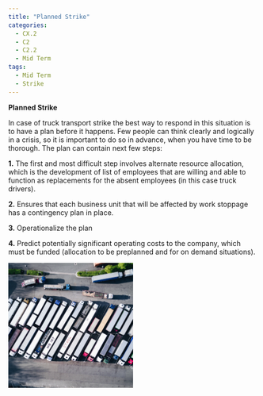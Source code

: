 ```yaml
---
title: "Planned Strike"
categories:
  - CX.2
  - C2
  - C2.2
  - Mid Term
tags:
  - Mid Term
  - Strike
---
```


**Planned Strike**

In case  of truck transport strike the best way to respond in this situation is to have a plan before it happens. Few people can think clearly and logically in a crisis, so it is important to do so in advance, when you have time to be thorough. The plan can contain next few steps:

**1.** The first and most difficult step involves alternate resource allocation, which is the development of list of employees that are willing and able to function as replacements for the absent employees (in this case truck drivers).

**2.** Ensures that each business unit that will be affected by work stoppage has a contingency plan in place. 

**3.** Operationalize the plan

**4.** Predict potentially significant operating costs to the company, which must be funded (allocation to be preplanned and for on demand situations).

<img src="https://raw.githubusercontent.com/ADOxx-org/DISRUPT-Knowledge-Base/master/assets/images/nigel-tadyanehondo-239555-unsplash.jpg" width="50%" height="50%">





